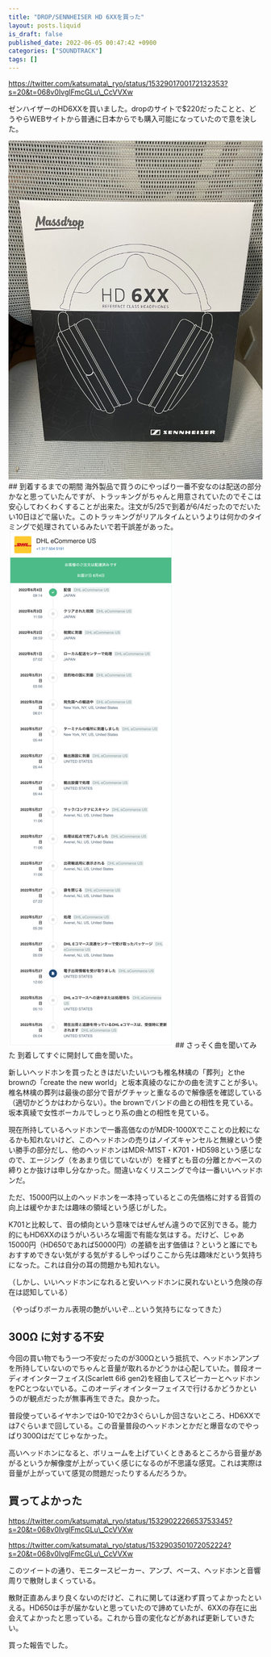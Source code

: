 ```yaml
---
title: "DROP/SENNHEISER HD 6XXを買った"
layout: posts.liquid
is_draft: false
published_date: 2022-06-05 00:47:42 +0900
categories: ["SOUNDTRACK"]
tags: []
---
```


https://twitter.com/katsumata\_ryo/status/1532901700172132353?s=20&t=068v0IvglFmcGLu\_CcVVXw

ゼンハイザーのHD6XXを買いました。dropのサイトで$220だったことと、どうやらWEBサイトから普通に日本からでも購入可能になっていたので意を決した。

<img class="in_article" src="/public/images/2022/06/IMG_0057-768x1024.jpg">
## 到着するまでの期間
海外製品で買うのにやっぱり一番不安なのは配送の部分かなと思っていたんですが、トラッキングがちゃんと用意されていたのでそこは安心してわくわくすることが出来た。注文が5/25で到着が6/4だったのでだいたい10日ほどで届いた。このトラッキングがリアルタイムというよりは何かのタイミングで処理されているみたいで若干誤差があった。

<img class="in_article" src="/public/images/2022/06/image-327x1024.png">
## さっそく曲を聞いてみた
到着してすぐに開封して曲を聞いた。

新しいヘッドホンを買ったときはだいたいいつも椎名林檎の「葬列」とthe brownの「create the new world」と坂本真綾のなにかの曲を流すことが多い。椎名林檎の葬列は最後の部分で音がグチャッと重なるので解像感を確認している（適切かどうかはわからない）。the brownでバンドの曲との相性を見ている。坂本真綾で女性ボーカルでしっとり系の曲との相性を見ている。

現在所持しているヘッドホンで一番高価なのがMDR-1000Xでこことの比較になるかも知れないけど、このヘッドホンの売りはノイズキャンセルと無線という使い勝手の部分だし、他のヘッドホンはMDR-M1ST・K701・HD598という感じなので、エージング（をあまり信じていないが）を経ずとも音の分離とかベースの締りとか抜けは申し分なかった。間違いなくリスニングで今は一番いいヘッドホンだ。

ただ、15000円以上のヘッドホンを一本持っているとこの先価格に対する音質の向上は緩やかまたは趣味の領域という感じがした。

K701と比較して、音の傾向という意味ではぜんぜん違うので区別できる。能力的にもHD6XXのほうがいろいろな場面で有能な気はする。だけど、じゃあ15000円（HD650であれば50000円）の差額を出す価値は？というと誰にでもおすすめできない気がする気がするしやっぱりここから先は趣味だという気持ちになった。これは自分の耳の問題かも知れない。

（しかし、いいヘッドホンになれると安いヘッドホンに戻れないという危険の存在は認知している）

（やっぱりボーカル表現の艶がいいぞ...という気持ちになってきた）

## 300Ω に対する不安
今回の買い物でもう一つ不安だったのが300Ωという抵抗で、ヘッドホンアンプを所持していないのでちゃんと音量が取れるかどうかは心配していた。普段オーディオインターフェイス(Scarlett 6i6 gen2)を経由してスピーカーとヘッドホンをPCとつないでいる。このオーディオインターフェイスで行けるかどうかというのが観点だったが無事再生できた。良かった。

普段使っているイヤホンでは0-10で2か3ぐらいしか回さないところ、HD6XXでは7ぐらいまで回している。この音量普段のヘッドホンとかだと爆音なのでやっぱり300Ωはだてじゃなかった。

高いヘッドホンになると、ボリュームを上げていくときあるところから音量があがるというか解像度が上がっていく感じになるのが不思議な感覚。これは実際は音量が上がっていて感覚の問題だったりするんだろうか。

## 買ってよかった
https://twitter.com/katsumata\_ryo/status/1532902226653753345?s=20&t=068v0IvglFmcGLu\_CcVVXw

https://twitter.com/katsumata\_ryo/status/1532903501072052224?s=20&t=068v0IvglFmcGLu\_CcVVXw

このツイートの通り、モニタースピーカー、アンプ、ベース、ヘッドホンと音響周りで散財しまくっている。

散財正直あんまり良くないのだけど、これに関しては迷わず買ってよかったといえる。HD650は手が届かないと思っていたので諦めていたが、6XXの存在に出会えてよかったと思っている。これから音の変化などがあれば更新していきたい。

買った報告でした。


